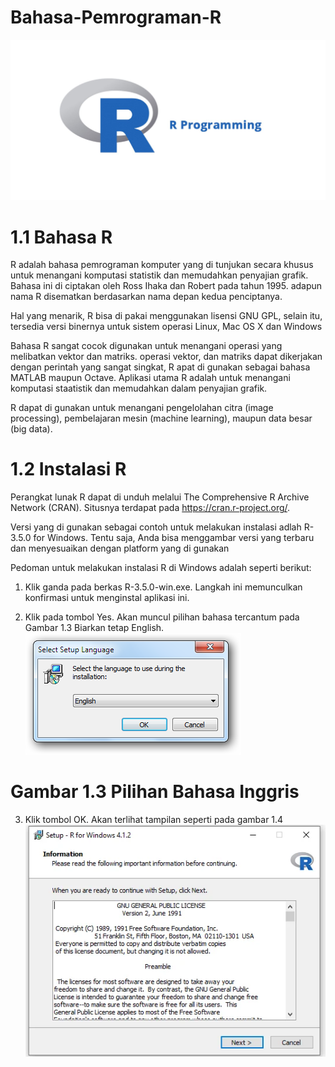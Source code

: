# Bahasa-Pemrograman-R

![image](https://github.com/itsolution405/Bahasa-Pemrograman-R/blob/main/R%20Programing.jpg)

# 1.1 Bahasa R

R adalah bahasa pemrograman komputer yang di tunjukan secara khusus untuk menangani komputasi statistik dan memudahkan penyajian grafik.
Bahasa ini di ciptakan oleh Ross Ihaka dan Robert pada tahun 1995. adapun nama R disematkan berdasarkan nama depan kedua penciptanya.

Hal yang menarik, R bisa di pakai menggunakan lisensi GNU GPL, selain itu, tersedia versi binernya untuk sistem operasi Linux, Mac OS X dan Windows

Bahasa R sangat cocok digunakan untuk menangani operasi yang melibatkan vektor dan matriks. operasi vektor, dan matriks dapat dikerjakan dengan perintah yang sangat singkat, R apat di gunakan sebagai bahasa MATLAB maupun Octave. Aplikasi utama R adalah untuk menangani komputasi staatistik dan memudahkan dalam penyajian grafik.

R dapat di gunakan untuk menangani pengelolahan citra (image processing), pembelajaran mesin (machine learning), maupun data besar (big data).

# 1.2 Instalasi R

Perangkat lunak R dapat di unduh melalui The Comprehensive R Archive Network (CRAN). Situsnya terdapat pada https://cran.r-project.org/.

Versi yang di gunakan sebagai contoh untuk melakukan instalasi adlah R-3.5.0 for Windows. Tentu saja, Anda bisa menggambar versi yang terbaru dan menyesuaikan dengan platform yang di gunakan

Pedoman untuk melakukan instalasi R di Windows adalah seperti berikut:

1. Klik ganda pada berkas R-3.5.0-win.exe. Langkah ini
   memunculkan konfirmasi untuk menginstal aplikasi ini.

2. Klik pada tombol Yes. Akan muncul pilihan bahasa tercantum pada Gambar 1.3 Biarkan tetap English.
   ![image](https://github.com/itsolution405/Bahasa-Pemrograman-R/blob/main/select-setup-language-english.png)

# Gambar 1.3 Pilihan Bahasa Inggris

3. Klik tombol OK. Akan terlihat tampilan seperti pada gambar 1.4
![image](https://github.com/itsolution405/Bahasa-Pemrograman-R/blob/main/setup-r-for-windows.png)
